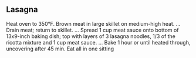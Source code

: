 ## Lasagna
Heat oven to 350°F.
Brown meat in large skillet on medium-high heat. ...
Drain meat; return to skillet. ...
Spread 1 cup meat sauce onto bottom of 13x9-inch baking dish; top with layers of 3 lasagna noodles, 1/3 of the ricotta mixture and 1 cup meat sauce. ...
Bake 1 hour or until heated through, uncovering after 45 min.
Eat all in one sitting
